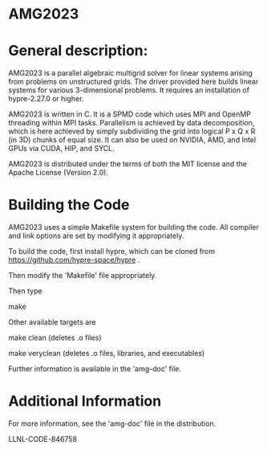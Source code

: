 # AMG2023

# General description:

AMG2023 is a parallel algebraic multigrid solver for linear systems arising from
problems on unstructured grids.  The driver provided here builds linear 
systems for various 3-dimensional problems. It requires an installation of 
hypre-2.27.0 or higher.

AMG2023 is written in C.  It is a SPMD code which uses MPI and OpenMP threading within MPI tasks. 
Parallelism is achieved by data decomposition, which is here achieved by simply subdividing 
the grid into logical P x Q x R (in 3D) chunks of equal size.
It can also be used on NVIDIA, AMD, and Intel GPUs via CUDA, HIP, and SYCL.

AMG2023 is distributed under the terms of both the MIT license and the Apache License (Version 2.0). 


# Building the Code

AMG2023 uses a simple Makefile system for building the code.  All compiler and
link options are set by modifying it appropriately.  

To build the code, first install hypre, which can be cloned from
https://github.com/hypre-space/hypre .

Then modify the 'Makefile' file appropriately.

Then type 

  make

Other available targets are

  make clean        (deletes .o files)

  make veryclean    (deletes .o files, libraries, and executables)

Further information is available in the 'amg-doc' file.


# Additional Information

For more information, see the 'amg-doc' file in the distribution.

LLNL-CODE-846758
